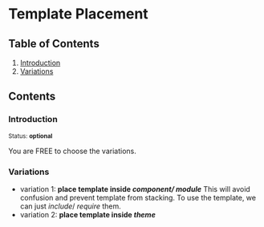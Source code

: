 # Template Placement

## Table of Contents

  1. [Introduction](#introduction)
  2. [Variations](#variations)


## Contents

### Introduction

<sup>Status: **optional**</sup>

You are FREE to choose the variations.

### Variations

- variation 1: **place template inside _component/ module_**
  This will avoid confusion and prevent template from stacking. To use the template, we can just *include*/ *require* them.
- variation 2: **place template inside _theme_**
